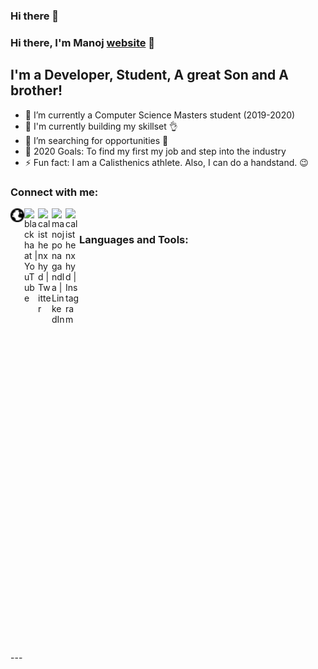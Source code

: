 ### Hi there 👋

<!--
**mjay768/mjay768** is a ✨ _special_ ✨ repository because its `README.md` (this file) appears on your GitHub profile.

Here are some ideas to get you started:

- 🔭 I’m currently working on ...
- 🌱 I’m currently learning ...
- 👯 I’m looking to collaborate on ...
- 🤔 I’m looking for help with ...
- 💬 Ask me about ...
- 📫 How to reach me: ...
- 😄 Pronouns: ...
- ⚡ Fun fact: ...
-->

### Hi there, I'm Manoj [website] 👋

## I'm a Developer, Student, A great Son and A brother!
- 🔭 I’m currently a Computer Science Masters student (2019-2020)
- 🌱 I'm currently building my skillset 👌
- 👯 I’m searching for opportunities 👀
- 🥅 2020 Goals: To find my first my job and step into the industry
- ⚡ Fun fact: I am a Calisthenics athlete. Also, I can do a handstand. 😉

### Connect with me:

[<img align="left" alt="indusmagazine.in" width="22px" src="https://raw.githubusercontent.com/iconic/open-iconic/master/svg/globe.svg" />][website]
[<img align="left" alt="blackhaat | YouTube" width="22px" src="https://cdn.jsdelivr.net/npm/simple-icons@v3/icons/youtube.svg" />][youtube]
[<img align="left" alt="calisthenxhyd | Twitter" width="22px" src="https://cdn.jsdelivr.net/npm/simple-icons@v3/icons/twitter.svg" />][twitter]
[<img align="left" alt="manojponagandla | LinkedIn" width="22px" src="https://cdn.jsdelivr.net/npm/simple-icons@v3/icons/linkedin.svg" />][linkedin]
[<img align="left" alt="calisthenxhyd | Instagram" width="22px" src="https://cdn.jsdelivr.net/npm/simple-icons@v3/icons/instagram.svg" />][instagram]

<br />

### Languages and Tools:
<svg viewBox="0 0 128 128">
<path fill="url(#a)" d="M63.391 1.988c-4.222.02-8.252.379-11.8 1.007-10.45 1.846-12.346 5.71-12.346 12.837v9.411h24.693v3.137h-33.961c-7.176 0-13.46 4.313-15.426 12.521-2.268 9.405-2.368 15.275 0 25.096 1.755 7.311 5.947 12.519 13.124 12.519h8.491v-11.282c0-8.151 7.051-15.34 15.426-15.34h24.665c6.866 0 12.346-5.654 12.346-12.548v-23.513c0-6.693-5.646-11.72-12.346-12.837-4.244-.706-8.645-1.027-12.866-1.008zm-13.354 7.569c2.55 0 4.634 2.117 4.634 4.721 0 2.593-2.083 4.69-4.634 4.69-2.56 0-4.633-2.097-4.633-4.69-.001-2.604 2.073-4.721 4.633-4.721z"></path><path fill="url(#b)" d="M91.682 28.38v10.966c0 8.5-7.208 15.655-15.426 15.655h-24.665c-6.756 0-12.346 5.783-12.346 12.549v23.515c0 6.691 5.818 10.628 12.346 12.547 7.816 2.297 15.312 2.713 24.665 0 6.216-1.801 12.346-5.423 12.346-12.547v-9.412h-24.664v-3.138h37.012c7.176 0 9.852-5.005 12.348-12.519 2.578-7.735 2.467-15.174 0-25.096-1.774-7.145-5.161-12.521-12.348-12.521h-9.268zm-13.873 59.547c2.561 0 4.634 2.097 4.634 4.692 0 2.602-2.074 4.719-4.634 4.719-2.55 0-4.633-2.117-4.633-4.719 0-2.595 2.083-4.692 4.633-4.692z"></path><path opacity=".444" fill="url(#c)" enable-background="new" d="M97.309 119.597c0 3.543-14.816 6.416-33.091 6.416-18.276 0-33.092-2.873-33.092-6.416 0-3.544 14.815-6.417 33.092-6.417 18.275 0 33.091 2.872 33.091 6.417z"></path>
</svg>

<br />
<br />
---

[website]: https://indusmagazine.in
[twitter]: https://twitter.com/calisthenxhyd
[youtube]: https://www.youtube.com/channel/UClwyrOhyH-K6cCZzkpPjrTA
[instagram]: https://instagram.com/calisthenxhyd
[linkedin]: https://www.linkedin.com/in/manojponagandla/

